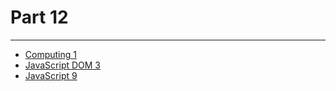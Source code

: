 # Part 12

---

* [Computing 1](../../modules/computing-1/README.md)
* [JavaScript DOM 3](../../modules/javascript-dom-3/README.md)
* [JavaScript 9](../../modules/javascript-9/README.md)
